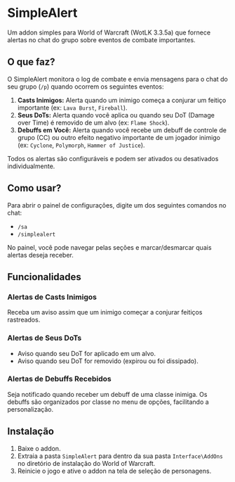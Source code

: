 # SimpleAlert

Um addon simples para World of Warcraft (WotLK 3.3.5a) que fornece alertas no chat do grupo sobre eventos de combate importantes.

## O que faz?

O SimpleAlert monitora o log de combate e envia mensagens para o chat do seu grupo (`/p`) quando ocorrem os seguintes eventos:

1.  **Casts Inimigos:** Alerta quando um inimigo começa a conjurar um feitiço importante (ex: `Lava Burst`, `Fireball`).
2.  **Seus DoTs:** Alerta quando você aplica ou quando seu DoT (Damage over Time) é removido de um alvo (ex: `Flame Shock`).
3.  **Debuffs em Você:** Alerta quando você recebe um debuff de controle de grupo (CC) ou outro efeito negativo importante de um jogador inimigo (ex: `Cyclone`, `Polymorph`, `Hammer of Justice`).

Todos os alertas são configuráveis e podem ser ativados ou desativados individualmente.

## Como usar?

Para abrir o painel de configurações, digite um dos seguintes comandos no chat:

-   `/sa`
-   `/simplealert`

No painel, você pode navegar pelas seções e marcar/desmarcar quais alertas deseja receber.

## Funcionalidades

### Alertas de Casts Inimigos

Receba um aviso assim que um inimigo começar a conjurar feitiços rastreados.

### Alertas de Seus DoTs

-   Aviso quando seu DoT for aplicado em um alvo.
-   Aviso quando seu DoT for removido (expirou ou foi dissipado).

### Alertas de Debuffs Recebidos

Seja notificado quando receber um debuff de uma classe inimiga. Os debuffs são organizados por classe no menu de opções, facilitando a personalização.

## Instalação

1.  Baixe o addon.
2.  Extraia a pasta `SimpleAlert` para dentro da sua pasta `Interface\AddOns` no diretório de instalação do World of Warcraft.
3.  Reinicie o jogo e ative o addon na tela de seleção de personagens.
